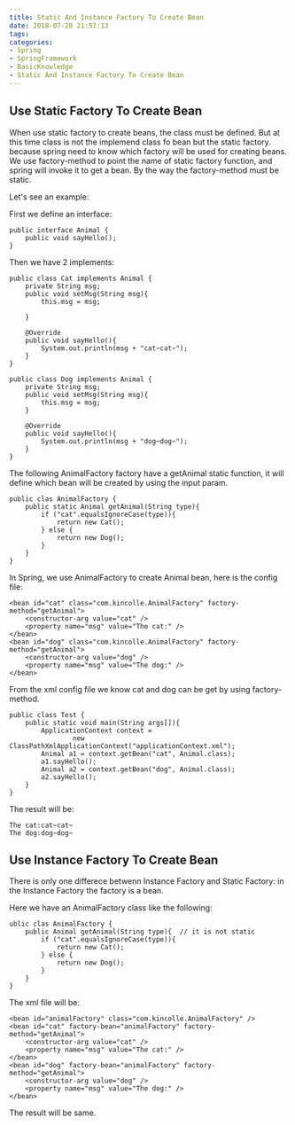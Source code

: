 ```yaml
---
title: Static And Instance Factory To Create Bean
date: 2018-07-28 21:57:13
tags:
categories:
- Spring
- SpringFramework
- BasicKnowledge
- Static And Instance Factory To Create Bean
---
```


## Use Static Factory To Create Bean
When use static factory to create beans, the class must be defined. But at this time class is not the implemend class fo bean but the static factory. because spring need to know which factory will be used for creating beans. We use factory-method to point the name of static factory function, and spring will invoke it to get a bean. By the way the factory-method must be static.  
 
Let's see an example:

First we define an interface:

	public interface Animal {	
	    public void sayHello();
	}

Then we have 2 implements:

	public class Cat implements Animal {
	    private String msg;
	    public void setMsg(String msg){
	        this.msg = msg;
	
	    }
	
	    @Override
	    public void sayHello(){
	        System.out.println(msg + "cat~cat~");
	    }
	}

	public class Dog implements Animal {
	    private String msg;
	    public void setMsg(String msg){
	        this.msg = msg;
	    }
	
	    @Override
	    public void sayHello(){
	        System.out.println(msg + "dog~dog~");
	    }
	}

The following AnimalFactory factory have a getAnimal static function, it will define which bean will be created by using the input param. 
    
	public clas AnimalFactory {
	    public static Animal getAnimal(String type){
	        if ("cat".equalsIgnoreCase(type)){
	            return new Cat();
	        } else {
	            return new Dog();
	        }
	    }
	}

In Spring, we use AnimalFactory to create Animal bean, here is the config file:

	<bean id="cat" class="com.kincolle.AnimalFactory" factory-method="getAnimal">
	    <constructor-arg value="cat" />
	    <property name="msg" value="The cat:" />
	</bean>
	<bean id="dog" class="com.kincolle.AnimalFactory" factory-method="getAnimal">
	    <constructor-arg value="dog" />
	    <property name="msg" value="The dog:" />
	</bean>


From the xml config file we know cat and dog can be get by using factory-method.

	public class Test {	
	    public static void main(String args[]){
	        ApplicationContext context = 
	                new ClassPathXmlApplicationContext("applicationContext.xml");
	        Animal a1 = context.getBean("cat", Animal.class);
	        a1.sayHello();
	        Animal a2 = context.getBean("dog", Animal.class);
	        a2.sayHello();
	    }
	}

The result will be:

	The cat:cat~cat~
	The dog:dog~dog~

## Use Instance Factory To Create Bean

There is only one differece betwenn Instance Factory and Static Factory: in the Instance Factory the factory is a bean.   

Here we have an AnimalFactory class like the following:

	ublic clas AnimalFactory {
	    public Animal getAnimal(String type){  // it is not static
	        if ("cat".equalsIgnoreCase(type)){
	            return new Cat();
	        } else {
	            return new Dog();
	        }
	    }
	}

The xml file will be:
	
	<bean id="animalFactory" class="com.kincolle.AnimalFactory" />
	<bean id="cat" factory-bean="animalFactory" factory-method="getAnimal">
	    <constructor-arg value="cat" />
	    <property name="msg" value="The cat:" />
	</bean>
	<bean id="dog" factory-bean="animalFactory" factory-method="getAnimal">
	    <constructor-arg value="dog" />
	    <property name="msg" value="The dog:" />
	</bean>

The result will be same.